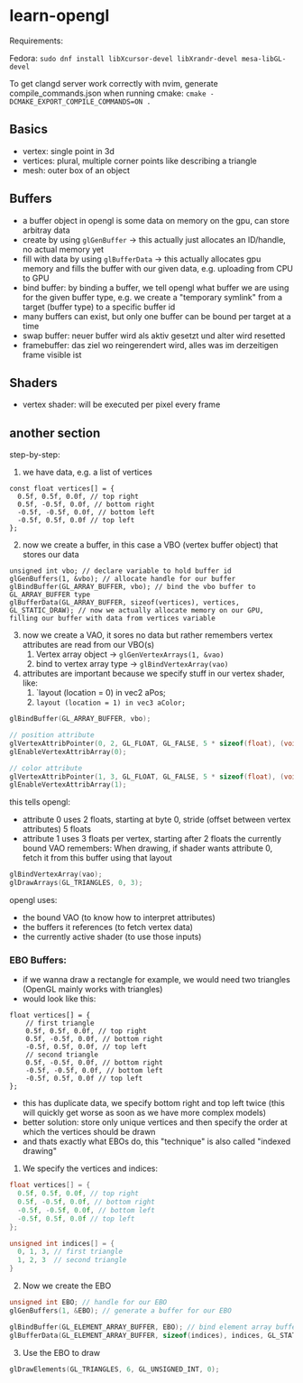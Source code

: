 # learn-opengl

Requirements:

Fedora:
`sudo dnf install libXcursor-devel libXrandr-devel mesa-libGL-devel`

To get clangd server work correctly with nvim, generate compile_commands.json when running cmake:
`cmake -DCMAKE_EXPORT_COMPILE_COMMANDS=ON .`

## Basics
- vertex: single point in 3d
- vertices: plural, multiple corner points like describing a triangle
- mesh: outer box of an object

## Buffers
- a buffer object in opengl is some data on memory on the gpu, can store arbitray data
- create by using `glGenBuffer` -> this actually just allocates an ID/handle, no actual memory yet
- fill with data by using `glBufferData` -> this actually allocates gpu memory and fills the buffer with our given data, e.g. uploading from CPU to GPU
- bind buffer: by binding a buffer, we tell opengl what buffer we are using for the given buffer type, e.g. we create a "temporary symlink" from a target (buffer type) to a specific buffer id
- many buffers can exist, but only one buffer can be bound per target at a time
- swap buffer: neuer buffer wird als aktiv gesetzt und alter wird resetted
- framebuffer: das ziel wo reingerendert wird, alles was im derzeitigen frame visible ist

## Shaders
- vertex shader: will be executed per pixel every frame

## another section

step-by-step:
1. we have data, e.g. a list of vertices
```
const float vertices[] = {
  0.5f, 0.5f, 0.0f, // top right
  0.5f, -0.5f, 0.0f, // bottom right
  -0.5f, -0.5f, 0.0f, // bottom left
  -0.5f, 0.5f, 0.0f // top left
};
```

2. now we create a buffer, in this case a VBO (vertex buffer object) that stores our data

```
unsigned int vbo; // declare variable to hold buffer id
glGenBuffers(1, &vbo); // allocate handle for our buffer
glBindBuffer(GL_ARRAY_BUFFER, vbo); // bind the vbo buffer to GL_ARRAY_BUFFER type
glBufferData(GL_ARRAY_BUFFER, sizeof(vertices), vertices, GL_STATIC_DRAW); // now we actually allocate memory on our GPU, filling our buffer with data from vertices variable 

   ```

3. now we create a VAO, it sores no data but rather remembers vertex attributes are read from our VBO(s)
	1. Vertex array object -> `glGenVertexArrays(1, &vao)`
	2. bind to vertex array type -> `glBindVertexArray(vao)`
4. attributes are important because we specify stuff in our vertex shader, like:
	1. `layout (location = 0) in vec2 aPos;
	2. `layout (location = 1) in vec3 aColor;`
```cpp
glBindBuffer(GL_ARRAY_BUFFER, vbo);

// position attribute
glVertexAttribPointer(0, 2, GL_FLOAT, GL_FALSE, 5 * sizeof(float), (void*)0);
glEnableVertexAttribArray(0);

// color attribute
glVertexAttribPointer(1, 3, GL_FLOAT, GL_FALSE, 5 * sizeof(float), (void*)(2 * sizeof(float)));
glEnableVertexAttribArray(1);
```
this tells opengl:
- attribute 0 uses 2 floats, starting at byte 0, stride (offset between vertex attributes) 5 floats
- attribute 1 uses 3 floats per vertex, starting after 2 floats
the currently bound VAO remembers:
When drawing, if shader wants attribute 0, fetch it from this buffer using that layout
```cpp
glBindVertexArray(vao);
glDrawArrays(GL_TRIANGLES, 0, 3);
```
opengl uses:
- the bound VAO (to know how to interpret attributes)
- the buffers it references (to fetch vertex data)
- the currently active shader (to use those inputs)

### EBO Buffers:
- if we wanna draw a rectangle for example, we would need two triangles (OpenGL mainly works with triangles)
- would look like this:

```
float vertices[] = {
    // first triangle
    0.5f, 0.5f, 0.0f, // top right
    0.5f, -0.5f, 0.0f, // bottom right
    -0.5f, 0.5f, 0.0f, // top left
    // second triangle
    0.5f, -0.5f, 0.0f, // bottom right
    -0.5f, -0.5f, 0.0f, // bottom left
    -0.5f, 0.5f, 0.0f // top left
};
```

- this has duplicate data, we specify bottom right and top left twice (this will quickly get worse as soon as we have more complex models)
- better solution: store only unique vertices and then specify the order at which the vertices should be drawn
- and thats exactly what EBOs do, this "technique" is also called "indexed drawing"

1. We specify the vertices and indices:
```cpp
float vertices[] = {
  0.5f, 0.5f, 0.0f, // top right
  0.5f, -0.5f, 0.0f, // bottom right
  -0.5f, -0.5f, 0.0f, // bottom left
  -0.5f, 0.5f, 0.0f // top left
};

unsigned int indices[] = {
  0, 1, 3, // first triangle
  1, 2, 3  // second triangle
}
```
2. Now we create the EBO
```cpp
unsigned int EBO; // handle for our EBO
glGenBuffers(1, &EBO); // generate a buffer for our EBO

glBindBuffer(GL_ELEMENT_ARRAY_BUFFER, EBO); // bind element array buffer type to our EBO
glBufferData(GL_ELEMENT_ARRAY_BUFFER, sizeof(indices), indices, GL_STATIC_DRAW); // fill our buffer with data and allocate memory with our indices
```

3. Use the EBO to draw
```cpp
glDrawElements(GL_TRIANGLES, 6, GL_UNSIGNED_INT, 0);
```
